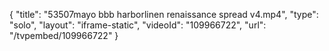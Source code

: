 {
    "title": "53507mayo bbb harborlinen renaissance spread v4.mp4",
    "type": "solo",
    "layout": "iframe-static",
    "videoId": "109966722",
    "url": "\/tvpembed\/109966722"
}